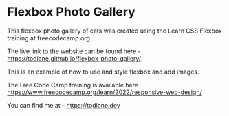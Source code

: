# Flexbox Photo Gallery

This flexbox photo gallery of cats was created using the Learn CSS Flexbox training at freecodecamp.org

The live link to the website can be found here - <https://todiane.github.io/flexbox-photo-gallery/>

This is an example of how to use and style flexbox and add images.

The Free Code Camp training is available here
<https://www.freecodecamp.org/learn/2022/responsive-web-design/>

You can find me at - <https://todiane.dev>
